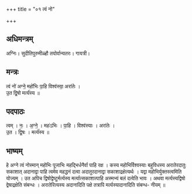 +++
title = "०१ त्वं नो"

+++
## अधिमन्त्रम्
अग्निः। सुदीतिपुरुमीळ्हौ तयोर्वान्यतरः। गायत्री।

## मन्त्रः
त्वं नो॑ अग्ने॒ महो॑भिः पा॒हि विश्व॑स्या॒ अरा॑तेः ।  
उ॒त द्वि॒षो मर्त्य॑स्य ॥

## पदपाठः
त्वम् । नः॒ । अ॒ग्ने॒ । महः॑ऽभिः । पा॒हि । विश्व॑स्याः । अरा॑तेः ।  
उ॒त । द्वि॒षः । मर्त्य॑स्य ॥

## भाष्यम्
हे अग्ने त्वं नोस्मान् महोभिः पूजाभिः महद्भिर्धनैर्वा पाहि रक्ष । कस्य महोभिर्विश्वस्याः बहुविधस्य अरातेरदातुः सकाशात् अदानाद्वा पाहि त्वमेव महद्धनं दत्वा अदातुरदानाद्वा सकाशाद्रक्षेत्यर्थः । यद्वा महोभिर्युक्तस्त्वमिति योज्यम् । उत अपिच द्विषोद्वेष्टुर्मर्त्यस्य मर्त्यात्सकाशात्पाहि अस्मभ्यं बलं दत्वेति भावः । अथवा मर्त्यस्यद्विषो द्वेषाद्रक्षेति संबन्धः । अरातेरित्यस्य अदानादिति पक्षे तत्रापि मर्त्यस्यादानादिति संबन्ध- नीयम् ॥